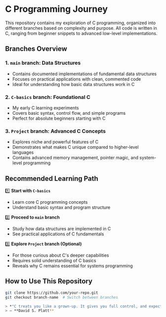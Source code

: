 # C Programming Journey

This repository contains my exploration of C programming, organized into different branches based on complexity and purpose. All code is written in C, ranging from beginner snippets to advanced low-level implementations.

## Branches Overview

### 1. `main` branch: Data Structures
- Contains documented implementations of fundamental data structures
- Focuses on practical applications with clean, commented code
- Ideal for understanding how basic data structures work in C

### 2. `C-basics` branch: Foundational C
- My early C learning experiments
- Covers basic syntax, control flow, and simple programs
- Perfect for absolute beginners starting with C

### 3. `Project` branch: Advanced C Concepts
- Explores niche and powerful features of C
- Demonstrates what makes C unique compared to higher-level languages
- Contains advanced memory management, pointer magic, and system-level programming

## Recommended Learning Path

1️⃣ **Start with `C-basics`**  
   - Learn core C programming concepts  
   - Understand basic syntax and program structure

2️⃣ **Proceed to `main` branch**  
   - Study how data structures are implemented in C  
   - See practical applications of C fundamentals

3️⃣ **Explore `Project` branch (Optional)**  
   - For those curious about C's deeper capabilities  
   - Requires solid understanding of C basics  
   - Reveals why C remains essential for systems programming

## How to Use This Repository

```bash
git clone https://github.com/your-repo.git
git checkout branch-name  # Switch between branches

> *"C treats you like a grown-up. It gives you full control, and expects you to know what you're doing."*  
> — **David S. Platt**
